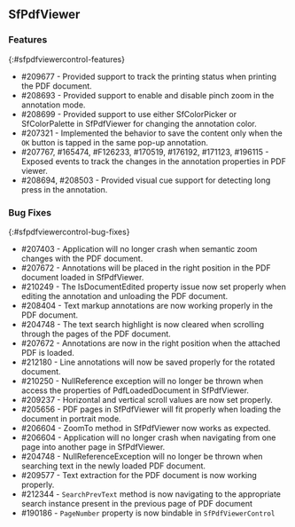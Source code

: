 ## SfPdfViewer

### Features
{:#sfpdfviewercontrol-features}

* \#209677 - Provided support to track the printing status when printing the PDF document.
* \#208693 - Provided support to enable and disable pinch zoom in the annotation mode.
* \#208699 - Provided support to use either SfColorPicker or SfColorPalette in SfPdfViewer for changing the annotation color.
* \#207321 - Implemented the behavior to save the content only when the `OK` button is tapped in the same pop-up annotation.
* \#207767, \#165474, \#F126233, \#170519, \#176192, \#171123, \#196115 - Exposed events to track the changes in the annotation properties in PDF viewer.
* \#208694, \#208503 - Provided visual cue support for detecting long press in the annotation.

### Bug Fixes
{:#sfpdfviewercontrol-bug-fixes} 

* \#207403 - Application will no longer crash when semantic zoom changes with the PDF document.
* \#207672 - Annotations will be placed in the right position in the PDF document loaded in SfPdfViewer.
* \#210249 - The IsDocumentEdited property issue now set properly when editing the annotation and unloading the PDF document.
* \#208404 - Text markup annotations are now working properly in the PDF document.
* \#204748 - The text search highlight is now cleared when scrolling through the pages of the PDF document.
* \#207672 - Annotations are now in the right position when the attached PDF is loaded.
* \#212180 - Line annotations will now be saved properly for the rotated document.
* \#210250 - NullReference exception will no longer be thrown when access the properties of PdfLoadedDocument in SfPdfViewer.
* \#209237 - Horizontal and vertical scroll values are now set properly. 
* \#205656 - PDF pages in SfPdfViewer will fit properly when loading the document in portrait mode.
* \#206604 - ZoomTo method in SfPdfViewer now works as expected.
* \#206604 - Application will no longer crash when navigating from one page into another page in SfPdfViewer.
* \#204748 - NullReferenceException will no longer be thrown when searching text in the newly loaded PDF document.
* \#209577 - Text extraction for the PDF document is now working properly.
* \#212344 - `SearchPrevText` method is now navigating to the appropriate search instance present in the previous page of PDF document
* \#190186 - `PageNumber` property is now bindable in `SfPdfViewerControl`